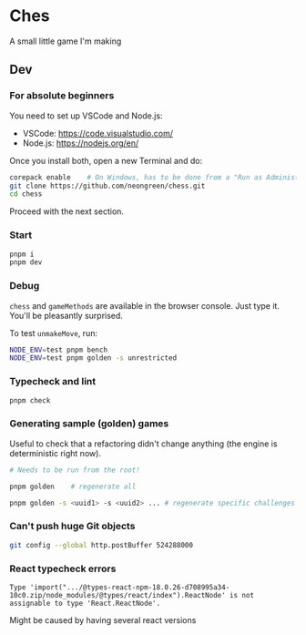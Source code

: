 # Ches

A small little game I'm making

## Dev

### For absolute beginners

You need to set up VSCode and Node.js:

* VSCode: https://code.visualstudio.com/
* Node.js: https://nodejs.org/en/

Once you install both, open a new Terminal and do:

```bash
corepack enable    # On Windows, has to be done from a "Run as Administrator" Terminal
git clone https://github.com/neongreen/chess.git
cd chess
```

Proceed with the next section.

### Start

```bash
pnpm i
pnpm dev
```

### Debug

`chess` and `gameMethods` are available in the browser console. Just type it. You'll be pleasantly surprised.

To test `unmakeMove`, run:

```bash
NODE_ENV=test pnpm bench
NODE_ENV=test pnpm golden -s unrestricted
```

### Typecheck and lint

```bash
pnpm check
```

### Generating sample (golden) games

Useful to check that a refactoring didn't change anything (the engine is deterministic right now).

```bash
# Needs to be run from the root!

pnpm golden    # regenerate all

pnpm golden -s <uuid1> -s <uuid2> ... # regenerate specific challenges
```

### Can't push huge Git objects

```bash
git config --global http.postBuffer 524288000
```

### React typecheck errors

```
Type 'import(".../@types-react-npm-18.0.26-d708995a34-10c0.zip/node_modules/@types/react/index").ReactNode' is not assignable to type 'React.ReactNode'.
```

Might be caused by having several react versions
